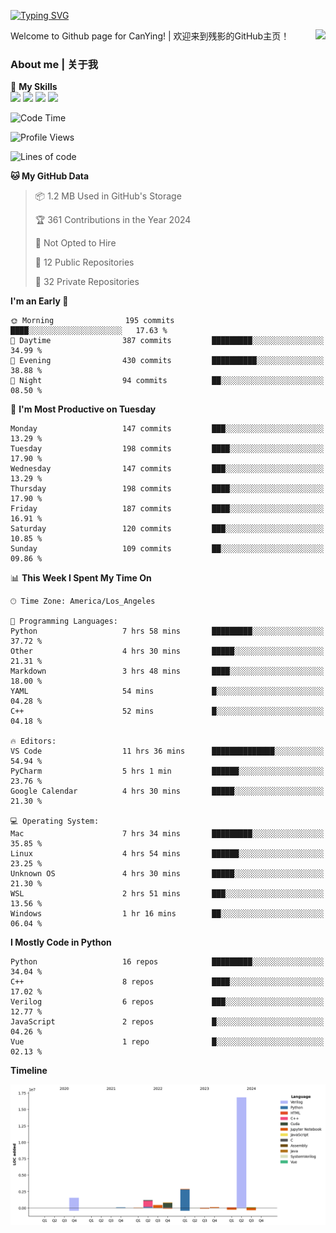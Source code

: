 [![Typing SVG](https://readme-typing-svg.herokuapp.com?size=25&duration=3500&color=00FFFF&vCenter=true&width=250&height=40&lines=Hi+Welcome+%F0%9F%91%8B%F0%9F%8F%BB;I'm+CanYing|残影)](https://git.io/typing-svg)

<a href="#">
  <img align="right" src="https://github-readme-stats.vercel.app/api?username=CanYing0913&count_private=true&rank_icon=github&show_icons=true&bg_color=15,f2f7fd,E0EAFC&" />
</a>

Welcome to Github page for CanYing! | 欢迎来到残影的GitHub主页！

### About me | 关于我

🌟 **My Skills**  
![](https://img.shields.io/badge/-C-A8B9CC?style=flat-square&logo=C&logoColor=fff)
![](https://img.shields.io/badge/-C++-00599C?style=flat-square&logo=Cpp&logoColor=fff)
![](https://img.shields.io/badge/-Python-3776AB?style=flat-square&logo=Python&logoColor=fff)
![](https://img.shields.io/badge/-Linux-000000?style=flat-square&logo=Linux&logoColor=fff)

<!--START_SECTION:waka-->
![Code Time](http://img.shields.io/badge/Code%20Time-467%20hrs%2044%20mins-blue)

![Profile Views](http://img.shields.io/badge/Profile%20Views-0-blue)

![Lines of code](https://img.shields.io/badge/From%20Hello%20World%20I%27ve%20Written-24.1%20million%20lines%20of%20code-blue)

**🐱 My GitHub Data** 

> 📦 1.2 MB Used in GitHub's Storage 
 > 
> 🏆 361 Contributions in the Year 2024
 > 
> 🚫 Not Opted to Hire
 > 
> 📜 12 Public Repositories 
 > 
> 🔑 32 Private Repositories 
 > 
**I'm an Early 🐤** 

```text
🌞 Morning                195 commits         ████░░░░░░░░░░░░░░░░░░░░░   17.63 % 
🌆 Daytime                387 commits         █████████░░░░░░░░░░░░░░░░   34.99 % 
🌃 Evening                430 commits         ██████████░░░░░░░░░░░░░░░   38.88 % 
🌙 Night                  94 commits          ██░░░░░░░░░░░░░░░░░░░░░░░   08.50 % 
```
📅 **I'm Most Productive on Tuesday** 

```text
Monday                   147 commits         ███░░░░░░░░░░░░░░░░░░░░░░   13.29 % 
Tuesday                  198 commits         ████░░░░░░░░░░░░░░░░░░░░░   17.90 % 
Wednesday                147 commits         ███░░░░░░░░░░░░░░░░░░░░░░   13.29 % 
Thursday                 198 commits         ████░░░░░░░░░░░░░░░░░░░░░   17.90 % 
Friday                   187 commits         ████░░░░░░░░░░░░░░░░░░░░░   16.91 % 
Saturday                 120 commits         ███░░░░░░░░░░░░░░░░░░░░░░   10.85 % 
Sunday                   109 commits         ██░░░░░░░░░░░░░░░░░░░░░░░   09.86 % 
```


📊 **This Week I Spent My Time On** 

```text
🕑︎ Time Zone: America/Los_Angeles

💬 Programming Languages: 
Python                   7 hrs 58 mins       █████████░░░░░░░░░░░░░░░░   37.72 % 
Other                    4 hrs 30 mins       █████░░░░░░░░░░░░░░░░░░░░   21.31 % 
Markdown                 3 hrs 48 mins       ████░░░░░░░░░░░░░░░░░░░░░   18.00 % 
YAML                     54 mins             █░░░░░░░░░░░░░░░░░░░░░░░░   04.28 % 
C++                      52 mins             █░░░░░░░░░░░░░░░░░░░░░░░░   04.18 % 

🔥 Editors: 
VS Code                  11 hrs 36 mins      ██████████████░░░░░░░░░░░   54.94 % 
PyCharm                  5 hrs 1 min         ██████░░░░░░░░░░░░░░░░░░░   23.76 % 
Google Calendar          4 hrs 30 mins       █████░░░░░░░░░░░░░░░░░░░░   21.30 % 

💻 Operating System: 
Mac                      7 hrs 34 mins       █████████░░░░░░░░░░░░░░░░   35.85 % 
Linux                    4 hrs 54 mins       ██████░░░░░░░░░░░░░░░░░░░   23.25 % 
Unknown OS               4 hrs 30 mins       █████░░░░░░░░░░░░░░░░░░░░   21.30 % 
WSL                      2 hrs 51 mins       ███░░░░░░░░░░░░░░░░░░░░░░   13.56 % 
Windows                  1 hr 16 mins        ██░░░░░░░░░░░░░░░░░░░░░░░   06.04 % 
```

**I Mostly Code in Python** 

```text
Python                   16 repos            █████████░░░░░░░░░░░░░░░░   34.04 % 
C++                      8 repos             ████░░░░░░░░░░░░░░░░░░░░░   17.02 % 
Verilog                  6 repos             ███░░░░░░░░░░░░░░░░░░░░░░   12.77 % 
JavaScript               2 repos             █░░░░░░░░░░░░░░░░░░░░░░░░   04.26 % 
Vue                      1 repo              █░░░░░░░░░░░░░░░░░░░░░░░░   02.13 % 
```



**Timeline**

![Lines of Code chart](https://raw.githubusercontent.com/CanYing0913/CanYing0913/master/assets/bar_graph.png)


<!--END_SECTION:waka-->
